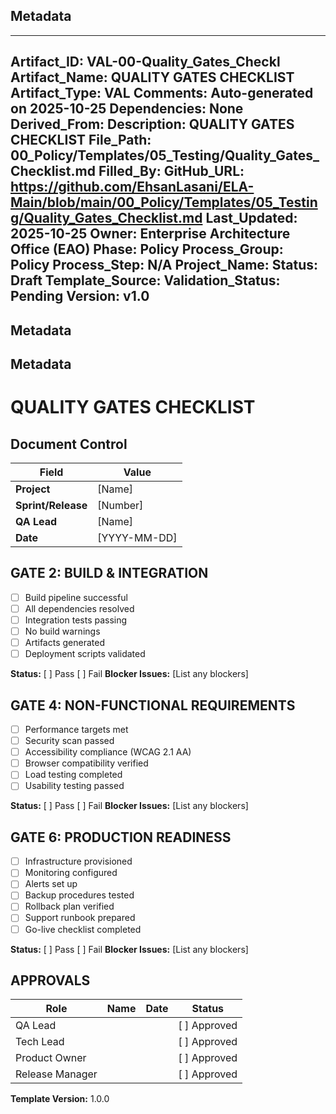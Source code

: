 ## Metadata
---
Artifact_ID: VAL-00-Quality_Gates_Checkl
Artifact_Name: QUALITY GATES CHECKLIST
Artifact_Type: VAL
Comments: Auto-generated on 2025-10-25
Dependencies: None
Derived_From: 
Description: QUALITY GATES CHECKLIST
File_Path: 00_Policy/Templates/05_Testing/Quality_Gates_Checklist.md
Filled_By: 
GitHub_URL: https://github.com/EhsanLasani/ELA-Main/blob/main/00_Policy/Templates/05_Testing/Quality_Gates_Checklist.md
Last_Updated: 2025-10-25
Owner: Enterprise Architecture Office (EAO)
Phase: Policy
Process_Group: Policy
Process_Step: N/A
Project_Name: 
Status: Draft
Template_Source: 
Validation_Status: Pending
Version: v1.0
---
## Metadata
## Metadata
# QUALITY GATES CHECKLIST

## Document Control
| Field | Value |
|-------|-------|
| **Project** | [Name] |
| **Sprint/Release** | [Number] |
| **QA Lead** | [Name] |
| **Date** | [YYYY-MM-DD] |

## GATE 2: BUILD & INTEGRATION
- [ ] Build pipeline successful
- [ ] All dependencies resolved
- [ ] Integration tests passing
- [ ] No build warnings
- [ ] Artifacts generated
- [ ] Deployment scripts validated

**Status:** [ ] Pass [ ] Fail
**Blocker Issues:** [List any blockers]

## GATE 4: NON-FUNCTIONAL REQUIREMENTS
- [ ] Performance targets met
- [ ] Security scan passed
- [ ] Accessibility compliance (WCAG 2.1 AA)
- [ ] Browser compatibility verified
- [ ] Load testing completed
- [ ] Usability testing passed

**Status:** [ ] Pass [ ] Fail
**Blocker Issues:** [List any blockers]

## GATE 6: PRODUCTION READINESS
- [ ] Infrastructure provisioned
- [ ] Monitoring configured
- [ ] Alerts set up
- [ ] Backup procedures tested
- [ ] Rollback plan verified
- [ ] Support runbook prepared
- [ ] Go-live checklist completed

**Status:** [ ] Pass [ ] Fail
**Blocker Issues:** [List any blockers]

## APPROVALS
| Role | Name | Date | Status |
|------|------|------|--------|
| QA Lead | | | [ ] Approved |
| Tech Lead | | | [ ] Approved |
| Product Owner | | | [ ] Approved |
| Release Manager | | | [ ] Approved |

**Template Version:** 1.0.0

